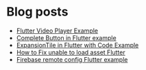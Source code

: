 # Blog posts
<!-- BLOG-POST-LIST:START -->
- [Flutter Video Player Example](https://flutterflux.com/flutter-video-player-example/)
- [Complete Button in Flutter example](https://flutterflux.com/complete-button-in-flutter-example/)
- [ExpansionTile in Flutter with Code Example](https://flutterflux.com/expansiontile-flutter-with-code-example/)
- [How to Fix unable to load asset Flutter](https://flutterflux.com/how-to-fix-unable-to-load-asset-flutter/)
- [Firebase remote config Flutter example](https://flutterflux.com/firebase-remote-config-flutter-example/)
<!-- BLOG-POST-LIST:END -->